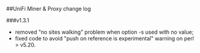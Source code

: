 ##UniFi Miner & Proxy change log 

###v1.3.1
- removed "no sites walking" problem when option -s used with no value;
- fixed code to avoid "push on reference is experimental" warning on perl > v5.20.

